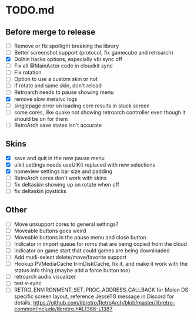 # TODO.md

## Before merge to release

- [ ] Remove or fix spotlight breaking the library
- [ ] Better screenshot support (protocol, fix gamecube and retroarch)
- [X] Dolhin hacks options, especially vbi sync off
- [ ] Fix all @MainActor code in cloudkit sync
- [ ] Fix rotation
- [ ] Option to use a custom skin or not
- [ ] if rotate and same skin, don't reload
- [ ] Retroarch needs to pause showing menu
- [X] remove slow metalvc logs
- [ ] singlepage error on loading core results in stuck screen
- [ ] some cores, like quake not showing retroarch controller even though it should be on for them
- [ ] RetroArch save states isn't accurate

## Skins

- [X] save and quit in the new pause menu
- [X] uikit settings needs useUIKit replaced with new selections
- [X] homeview settings bar size and padding
- [ ] RetroArch cores don't work with skins
- [ ] fix deltaskin showing up on rotate when off
- [ ] fix deltaskin joysticks

## Other

- [ ] Move unsupport cores to general settings?
- [ ] Moveable buttons goes weird
- [ ] Moveable buttons in the pause menu and close button
- [ ] Indicator in import queue for roms that are being copied from the cloud
- [ ] Indicator on game start that could games are being downloaded
- [ ] Add mutli-select delete/move/favorite support
- [ ] Hookup PVMediaCache trimDiskCache, fix it, and make it work with the status info thing (maybe add a force button too)
- [ ] retroarch audio visualizer
- [ ] test v-sync
- [ ] RETRO_ENVIRONMENT_SET_PROC_ADDRESS_CALLBACK for Melon DS specific screen layout, reference JesseTG message in Discord for details, https://github.com/libretro/RetroArch/blob/master/libretro-common/include/libretro.h#L1366-L1387

